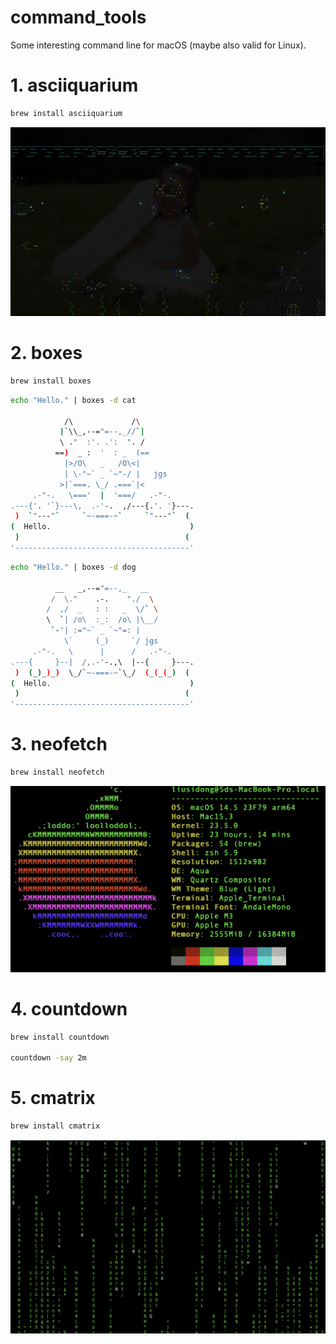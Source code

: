 # command_tools
Some interesting command line for macOS (maybe also valid for Linux). 

# 1. asciiquarium

```sh
brew install asciiquarium

```

![asciiquarium](img/asciiquarium.png)


# 2. boxes
```sh
brew install boxes
```

```sh
echo "Hello." | boxes -d cat

            /\             /\
           |`\\_,--="=--,_//`|
           \ ."  :'. .':  ". /
          ==)  _ :  '  : _  (==
            |>/O\   _   /O\<|
            | \-"~` _ `~"-/ |   jgs
           >|`===. \_/ .===`|<
     .-"-.   \==='  |  '===/   .-"-.
.---{'. '`}---\,  .-'-.  ,/---{.'. '}---.
 )  `"---"`     `~-===-~`     `"---"`  (
(  Hello.                               )
 )                                     (
'---------------------------------------'
```
```sh
echo "Hello." | boxes -d dog

          __   _,--="=--,_   __
         /  \."    .-.    "./  \
        /  ,/  _   : :   _  \/` \
        \  `| /o\  :_:  /o\ |\__/
         `-'| :="~` _ `~"=: |
            \`     (_)     `/ jgs
     .-"-.   \      |      /   .-"-.
.---{     }--|  /,.-'-.,\  |--{     }---.
 )  (_)_)_)  \_/`~-===-~`\_/  (_(_(_)  (
(  Hello.                               )
 )                                     (
'---------------------------------------'
```

# 3. neofetch

```sh
brew install neofetch
```
![neofetch](img/neofetch.png)


# 4. countdown
```sh
brew install countdown

countdown -say 2m

```

# 5. cmatrix
```sh
brew install cmatrix
```

![cmatrix](img/cmatrix.png)
